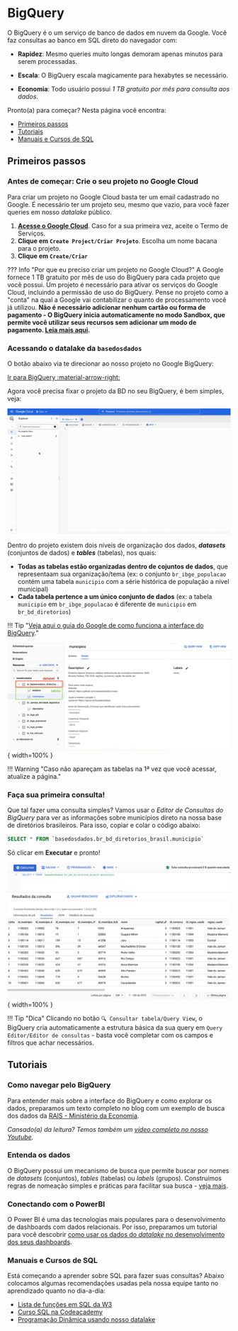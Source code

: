 
# BigQuery

O BigQuery é o um serviço de banco de dados em nuvem da
Google. Você faz consultas ao banco em SQL direto do navegador com:

- **Rapidez**: Mesmo queries muito longas demoram apenas minutos para serem processadas.

- **Escala**: O BigQuery escala magicamente para hexabytes se necessário.

- **Economia**: Todo usuário possui *1 TB gratuito por mês para consulta
  aos dados*.

Pronto(a) para começar? Nesta página você encontra:

- [Primeiros passos](#primeiros-passos)
- [Tutoriais](#tutoriais)
- [Manuais e Cursos de SQL](#manuais-e-cursos-de-sql)

## Primeiros passos

### Antes de começar: Crie o seu projeto no Google Cloud

Para criar um projeto no Google Cloud basta ter um email cadastrado no
Google. É necessário ter um projeto seu, mesmo que vazio, para você
fazer queries em nosso *datalake* público.

1. **[Acesse o Google Cloud](https://console.cloud.google.com/projectselector2/home/dashboard)**.
   Caso for a sua primeira vez, aceite o Termo de Serviços.
3. **Clique em `Create Project/Criar Projeto`**. Escolha um nome bacana para o projeto.
5. **Clique em `Create/Criar`**

??? Info "Por que eu preciso criar um projeto no Google Cloud?"
    A Google fornece 1 TB gratuito por mês de uso do BigQuery para cada
    projeto que você possui. Um projeto é necessário para ativar os
    serviços do Google Cloud, incluindo a permissão de uso do BigQuery.
    Pense no projeto como a "conta" na qual a Google vai contabilizar o
    quanto de processamento você já utilizou. **Não é necessário adicionar
    nenhum cartão ou forma de pagamento - O BigQuery inicia automaticamente no modo Sandbox, que permite você utilizar seus recursos sem adicionar um modo de pagamento. [Leia mais aqui](https://cloud.google.com/bigquery/docs/sandbox/?hl=pt).**
    
### Acessando o datalake da `basedosdados`

O botão abaixo via te direcionar ao nosso projeto no Google BigQuery:

<a
href="https://console.cloud.google.com/bigquery?p=basedosdados&page=project"
title="{{ lang.t('source.link.title')}}" class="md-button"
hover="background-color: var(--md-primary-fg-color--dark)">
    Ir para BigQuery :material-arrow-right:
</a>

Agora você precisa fixar o projeto da BD no seu BigQuery, é bem simples, veja:

![](images/bq_access_project_new.gif)

Dentro do projeto existem dois níveis de organização dos dados,
<strong>*datasets*</strong> (conjuntos de dados) e
<strong>*tables*</strong> (tabelas), nos quais:

- **Todas as tabelas estão organizadas dentro de cojuntos de dados**, que
  representaam sua organização/tema (ex: o conjunto
  `br_ibge_populacao` contém uma tabela `municipio` com a série
  histórica de população a
  nível municipal)
- **Cada tabela pertence a um único conjunto de dados** (ex: a tabela
  `municipio` em `br_ibge_populacao` é diferente de `municipio` em `br_bd_diretorios`)
  
!!! Tip "[Veja aqui o guia do Google de como funciona a interface do BigQuery](https://cloud.google.com/bigquery/docs/bigquery-web-ui)."

![](images/bq_dataset_tables_structure.png){ width=100% }

!!! Warning "Caso não apareçam as tabelas na 1ª vez que você acessar, atualize a página."

### Faça sua primeira consulta!

Que tal fazer uma consulta simples? Vamos usar o *Editor de Consultas do
BigQuery* para ver as informações sobre municípios direto na nossa base de diretórios brasileiros. Para isso,
copiar e colar o código abaixo:

```sql
SELECT * FROM `basedosdados.br_bd_diretorios_brasil.municipio`
```

Só clicar em **Executar** e pronto!

![](images/bq_query_municipios.png){ width=100% }

!!! Tip "Dica"
    Clicando no botão `🔍 Consultar tabela/Query View`, o BigQuery cria
    automaticamente a estrutura básica da sua query em `Query Editor/Editor
    de consultas` - basta você completar com os campos e filtros que
    achar necessários.

## Tutoriais

### Como navegar pelo BigQuery

Para entender mais sobre a interface do BigQuery e como explorar os
dados, preparamos um texto completo no blog com um exemplo de busca dos
dados da [RAIS - Ministério da Economia](https://dev.to/basedosdados/bigquery-101-45pk).

*Cansado(a) da leitura? Temos também um [vídeo completo no nosso Youtube](https://www.youtube.com/watch?v=nGM2OwTUY_M&t=1285s).*

### Entenda os dados

O BigQuery possui um mecanismo de busca que permite buscar por nomes
de *datasets* (conjuntos), *tables* (tabelas) ou *labels* (grupos).
Construímos regras de nomeação simples e práticas para facilitar sua
busca - [veja mais](../style_data).

### Conectando com o PowerBI

O Power BI é uma das tecnologias mais populares para o desenvolvimento
de dashboards com dados relacionais. Por isso, preparamos um tutorial
para você descobrir [como usar os dados do *datalake* no desenvolvimento dos seus dashboards](https://dev.to/basedosdados/tutorial-power-bi-j6d).

### Manuais e Cursos de SQL

Está começando a aprender sobre SQL para fazer suas consultas? Abaixo
colocamos algumas recomendações usadas pela nossa equipe tanto no
aprendizado quanto no dia-a-dia:

- [Lista de funções em SQL da W3](https://www.w3schools.com/sql/default.Asp)
- [Curso SQL na Codeacademy](https://www.codecademy.com/learn/learn-sql)
- [Programação Dinâmica usando nosso datalake](https://www.youtube.com/watch?v=z32438Yehl4&list=PL5TJqBvpXQv5n1N15kcK1m9oKJm_cv-m6&index=2)
